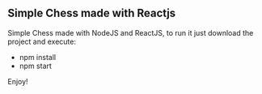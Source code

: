 
## Simple Chess made with Reactjs

Simple Chess made with NodeJS and ReactJS, to run it just download the project and execute:
* npm install
* npm start


Enjoy!
